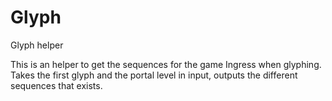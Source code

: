 # Glyph
Glyph helper

This is an helper to get the sequences for the game Ingress when glyphing.
Takes the first glyph and the portal level in input, outputs the different sequences that exists.
